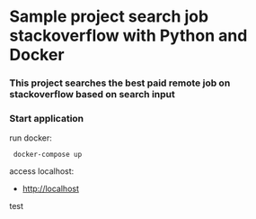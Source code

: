# Sample project search job stackoverflow with Python and Docker

### This project searches the best paid remote job on stackoverflow based on search input

### Start application

run docker:
```
 docker-compose up
```

access localhost:
- [http://localhost](http://localhost)

test